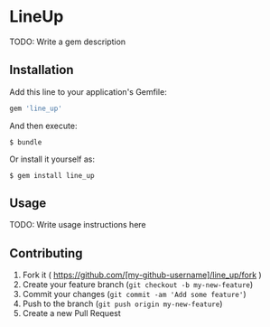 # LineUp

TODO: Write a gem description

## Installation

Add this line to your application's Gemfile:

```ruby
gem 'line_up'
```

And then execute:

    $ bundle

Or install it yourself as:

    $ gem install line_up

## Usage

TODO: Write usage instructions here

## Contributing

1. Fork it ( https://github.com/[my-github-username]/line_up/fork )
2. Create your feature branch (`git checkout -b my-new-feature`)
3. Commit your changes (`git commit -am 'Add some feature'`)
4. Push to the branch (`git push origin my-new-feature`)
5. Create a new Pull Request
